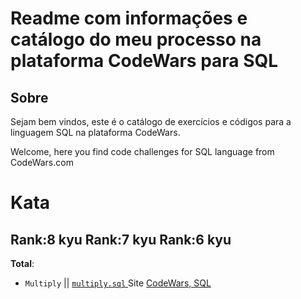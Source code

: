 # Readme com informações e catálogo do meu processo na plataforma CodeWars para SQL

## Sobre
Sejam bem vindos, este é o catálogo de exercícios e códigos para a linguagem SQL na plataforma CodeWars.

Welcome, here you find code challenges for SQL language from CodeWars.com

# Kata
## Rank:8 kyu  Rank:7 kyu  Rank:6 kyu   
**Total**: 

* `Multiply` || [  `multiply.sql`  ](/Code-SQL/Multiply.py)  Site [CodeWars, SQL  ](https://www.codewars.com/kata/50654ddff44f800200000004/train/sql)
